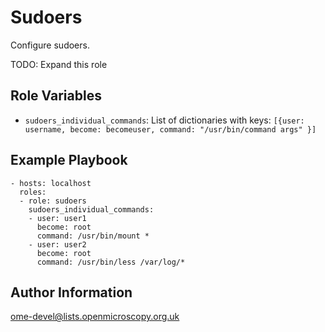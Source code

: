 Sudoers
=======

Configure sudoers.

TODO: Expand this role


Role Variables
--------------

- `sudoers_individual_commands`: List of dictionaries with keys: `[{user: username, become: becomeuser, command: "/usr/bin/command args" }]`


Example Playbook
----------------

    - hosts: localhost
      roles:
      - role: sudoers
        sudoers_individual_commands:
        - user: user1
          become: root
          command: /usr/bin/mount *
        - user: user2
          become: root
          command: /usr/bin/less /var/log/*


Author Information
------------------

ome-devel@lists.openmicroscopy.org.uk
